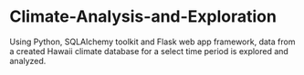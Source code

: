 # Climate-Analysis-and-Exploration
Using Python, SQLAlchemy toolkit and Flask web app framework, data from a created Hawaii climate database for a select time period is explored and analyzed. 
